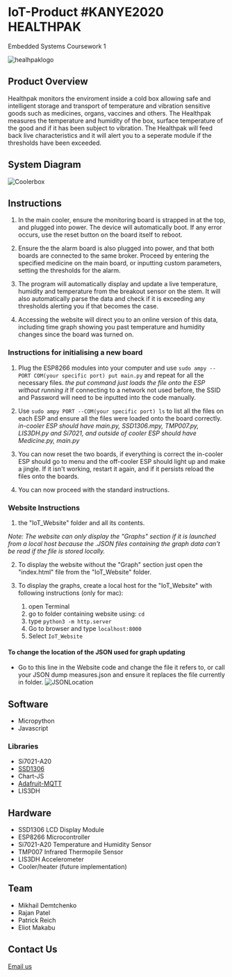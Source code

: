 # IoT-Product #KANYE2020 HEALTHPAK
Embedded Systems Coursework 1

![healhpaklogo](https://github.com/RajanPatel97/IoT-Product/blob/master/HealthPakLogoCut.png)

## Product Overview
Healthpak monitors the enviroment inside a cold box allowing safe and intelligent storage and transport of temperature and vibration sensitive goods such as medicines, organs, vaccines and others. The Healthpak measures the temperature and humidity of the box, surface temperature of the good and if it has been subject to vibration. The Healthpak will feed back live characteristics and it will alert you to a seperate module if the thresholds have been exceeded. 

## System Diagram
![Coolerbox](https://github.com/RajanPatel97/IoT-Product/blob/master/HealthPak.jpg)

## Instructions
1. In the main cooler, ensure the monitoring board is strapped in at the top, and plugged into power. The device will automatically boot. If any error occurs, use the reset button on the board itself to reboot.

2. Ensure the the alarm board is also plugged into power, and that both boards are connected to the same broker. Proceed by entering the specified medicine on the main board, or inputting custom parameters, setting the thresholds for the alarm.

3. The program will automatically display and update a live temperature, humidity and temperature from the breakout sensor on the stem. It will also automatically parse the data and check if it is exceeding any thresholds alerting you if that becomes the case.

4. Accessing the website will direct you to an online version of this data, including time graph showing you past temperature and humidity changes since the board was turned on.

### Instructions for initialising a new board

1. Plug the ESP8266 modules into your computer and use `sudo ampy --PORT COM(your specific port) put main.py` and repeat for all the necessary files. *the put command just loads the file onto the ESP without running it*  If connecting to a network not used before, the SSID and Password will need to be inputted into the code manually.

2. Use `sudo ampy PORT --COM(your specific port) ls` to list all the files on each ESP and ensure all the files were loaded onto the board correctly. *in-cooler ESP should have main.py, SSD1306.mpy, TMP007.py, LIS3DH.py and Si7021, and outside of cooler ESP should have Medicine.py, main.py*

3. You can now reset the two boards, if everything is correct the in-cooler ESP should go to menu and the off-cooler ESP should light up and make a jingle. If it isn't working, restart it again, and if it persists reload the files onto the boards.

4. You can now proceed with the standard instructions.

### Website Instructions

1. the "IoT_Website" folder and all its contents.

*Note: The website can only display the "Graphs" section if it is launched from a local host because the .JSON files containing the graph data can't be read if the file is stored locally.*

2. To display the website without the "Graph" section just open the "index.html" file from the "IoT_Website" folder.

3. To display the graphs, create a local host for the "IoT_Website" with following instructions (only for mac):
    1. open Terminal
    2. go to folder containing website using: `cd`
    3. type `python3 -m http.server`
    4. Go to browser and type `localhost:8000`
    5. Select `IoT_Website`
    
#### To change the location of the JSON used for graph updating
- Go to this line in the Website code and change the file it refers to, or call your JSON dump measures.json and ensure it replaces the file currently in folder.
![JSONLocation](https://github.com/RajanPatel97/IoT-Product/blob/master/Supplementary%20Documentation/Screen%20Shot%202018-02-15%20at%2011.29.15.png)


## Software
* Micropython
* Javascript
### Libraries
* Si7021-A20 
* [SSD1306](https://raw.githubusercontent.com/adafruit/micropython-adafruit-ssd1306/master/ssd1306.py)
* Chart-JS
* [Adafruit-MQTT](https://github.com/adafruit/Adafruit_MQTT_Library)
* LIS3DH
## Hardware
* SSD1306 LCD Display Module
* ESP8266 Microcontroller
* Si7021-A20 Temperature and Humidity Sensor 
* TMP007 Infrared Thermopile Sensor
* LIS3DH Accelerometer
* Cooler/heater (future implementation)
## Team
* Mikhail Demtchenko
* Rajan Patel
* Patrick Reich
* Eliot Makabu
## Contact Us
[Email us](md5315@ic.ac.uk)

